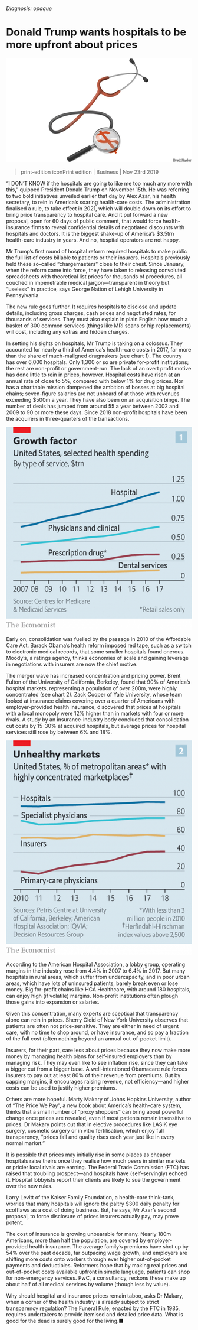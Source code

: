 ###### Diagnosis: opaque

# Donald Trump wants hospitals to be more upfront about prices 

![image](images/20191123_WBD002_0.jpg) 

> print-edition iconPrint edition | Business | Nov 23rd 2019 

“I DON’T KNOW if the hospitals are going to like me too much any more with this,” quipped President Donald Trump on November 15th. He was referring to two bold initiatives unveiled earlier that day by Alex Azar, his health secretary, to rein in America’s soaring health-care costs. The administration finalised a rule, to take effect in 2021, which will double down on its effort to bring price transparency to hospital care. And it put forward a new proposal, open for 60 days of public comment, that would force health-insurance firms to reveal confidential details of negotiated discounts with hospitals and doctors. It is the biggest shake-up of America’s $3.5trn health-care industry in years. And no, hospital operators are not happy. 

Mr Trump’s first round of hospital reform required hospitals to make public the full list of costs billable to patients or their insurers. Hospitals previously held these so-called “chargemasters” close to their chest. Since January, when the reform came into force, they have taken to releasing convoluted spreadsheets with theoretical list prices for thousands of procedures, all couched in impenetrable medical jargon—transparent in theory but “useless” in practice, says George Nation of Lehigh University in Pennsylvania. 

The new rule goes further. It requires hospitals to disclose and update details, including gross charges, cash prices and negotiated rates, for thousands of services. They must also explain in plain English how much a basket of 300 common services (things like MRI scans or hip replacements) will cost, including any extras and hidden charges. 

In setting his sights on hospitals, Mr Trump is taking on a colossus. They accounted for nearly a third of America’s health-care costs in 2017, far more than the share of much-maligned drugmakers (see chart 1). The country has over 6,000 hospitals. Only 1,300 or so are private for-profit institutions; the rest are non-profit or government-run. The lack of an overt profit motive has done little to rein in prices, however. Hospital costs have risen at an annual rate of close to 5%, compared with below 1% for drug prices. Nor has a charitable mission dampened the ambition of bosses at big hospital chains; seven-figure salaries are not unheard of at those with revenues exceeding $500m a year. They have also been on an acquisition binge. The number of deals has jumped from around 55 a year between 2002 and 2009 to 90 or more these days. Since 2018 non-profit hospitals have been the acquirers in three-quarters of the transactions. 

![image](images/20191123_WBC170.png) 

Early on, consolidation was fuelled by the passage in 2010 of the Affordable Care Act. Barack Obama’s health reform imposed red tape, such as a switch to electronic medical records, that some smaller hospitals found onerous. Moody’s, a ratings agency, thinks economies of scale and gaining leverage in negotiations with insurers are now the chief motive. 

The merger wave has increased concentration and pricing power. Brent Fulton of the University of California, Berkeley, found that 90% of America’s hospital markets, representing a population of over 200m, were highly concentrated (see chart 2). Zack Cooper of Yale University, whose team looked at insurance claims covering over a quarter of Americans with employer-provided health insurance, discovered that prices at hospitals with a local monopoly were 12% higher than in markets with four or more rivals. A study by an insurance-industry body concluded that consolidation cut costs by 15-30% at acquired hospitals, but average prices for hospital services still rose by between 6% and 18%. 

![image](images/20191123_WBC171.png) 

According to the American Hospital Association, a lobby group, operating margins in the industry rose from 4.4% in 2007 to 6.4% in 2017. But many hospitals in rural areas, which suffer from undercapacity, and in poor urban areas, which have lots of uninsured patients, barely break even or lose money. Big for-profit chains like HCA Healthcare, with around 180 hospitals, can enjoy high (if volatile) margins. Non-profit institutions often plough those gains into expansion or salaries. 

Given this concentration, many experts are sceptical that transparency alone can rein in prices. Sherry Gleid of New York University observes that patients are often not price-sensitive. They are either in need of urgent care, with no time to shop around, or have insurance, and so pay a fraction of the full cost (often nothing beyond an annual out-of-pocket limit). 

Insurers, for their part, care less about prices because they now make more money by managing health plans for self-insured employers than by managing risk. They may even like to see inflation rise, since they can take a bigger cut from a bigger base. A well-intentioned Obamacare rule forces insurers to pay out at least 80% of their revenue from premiums. But by capping margins, it encourages raising revenue, not efficiency—and higher costs can be used to justify higher premiums. 

Others are more hopeful. Marty Makary of Johns Hopkins University, author of “The Price We Pay”, a new book about America’s health-care system, thinks that a small number of “proxy shoppers” can bring about powerful change once prices are revealed, even if most patients remain insensitive to prices. Dr Makary points out that in elective procedures like LASIK eye surgery, cosmetic surgery or in vitro fertilisation, which enjoy full transparency, “prices fall and quality rises each year just like in every normal market.” 

It is possible that prices may initially rise in some places as cheaper hospitals raise theirs once they realise how much peers in similar markets or pricier local rivals are earning. The Federal Trade Commission (FTC) has raised that troubling prospect—and hospitals have (self-servingly) echoed it. Hospital lobbyists report their clients are likely to sue the government over the new rules. 

Larry Levitt of the Kaiser Family Foundation, a health-care think-tank, worries that many hospitals will ignore the paltry $300 daily penalty for scofflaws as a cost of doing business. But, he says, Mr Azar’s second proposal, to force disclosure of prices insurers actually pay, may prove potent. 

The cost of insurance is growing unbearable for many. Nearly 180m Americans, more than half the population, are covered by employer-provided health insurance. The average family’s premiums have shot up by 54% over the past decade, far outpacing wage growth, and employers are shifting more costs onto workers through ever higher out-of-pocket payments and deductibles. Reformers hope that by making real prices and out-of-pocket costs available upfront in simple language, patients can shop for non-emergency services. PwC, a consultancy, reckons these make up about half of all medical services by volume (though less by value). 

Why should hospital and insurance prices remain taboo, asks Dr Makary, when a corner of the health industry is already subject to strict transparency regulation? The Funeral Rule, enacted by the FTC in 1985, requires undertakers to provide itemised and detailed price data. What is good for the dead is surely good for the living.■ 

